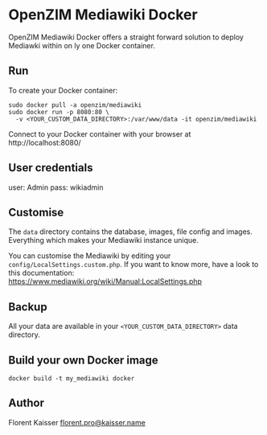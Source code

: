 OpenZIM Mediawiki Docker
========================

OpenZIM Mediawiki Docker offers a straight forward solution to deploy
Mediawki within on ly one Docker container.

Run
---

To create your Docker container:

```
sudo docker pull -a openzim/mediawiki
sudo docker run -p 8080:80 \
  -v <YOUR_CUSTOM_DATA_DIRECTORY>:/var/www/data -it openzim/mediawiki
```

Connect to your Docker container with your browser at
http://localhost:8080/

User credentials
----------------

user: Admin
pass: wikiadmin

Customise
---------

The `data` directory contains the database, images, file config and
images. Everything which makes your Mediawiki instance unique.

You can customise the Mediawiki by editing your
`config/LocalSettings.custom.php`. If you want to know more, have a
look to this documentation:
https://www.mediawiki.org/wiki/Manual:LocalSettings.php

Backup
------

All your data are available in your `<YOUR_CUSTOM_DATA_DIRECTORY>`
data directory.

Build your own Docker image
-------------------------------

```
docker build -t my_mediawiki docker 
```

Author
------
Florent Kaisser <florent.pro@kaisser.name>
